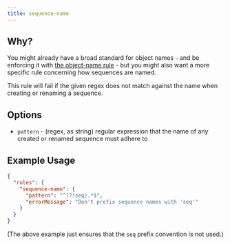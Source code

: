 ```yaml
---
title: sequence-name
---
```


## Why?

You might already have a broad standard for object names - and be enforcing it with [the object-name rule](object-name.md) - but you might also want a more specific rule concerning how sequences are named.

This rule will fail if the given regex does not match against the name when creating or renaming a sequence.

## Options

- `pattern` - (regex, as string) regular expression that the name of any created or renamed sequence must adhere to

## Example Usage

```json
{
  "rules": {
    "sequence-name": {
      "pattern": "^(?!seq).*$",
      "errorMessage": "Don't prefix sequence names with 'seq'"
    }
  }
}
```

(The above example just ensures that the `seq` prefix convention is not used.)
